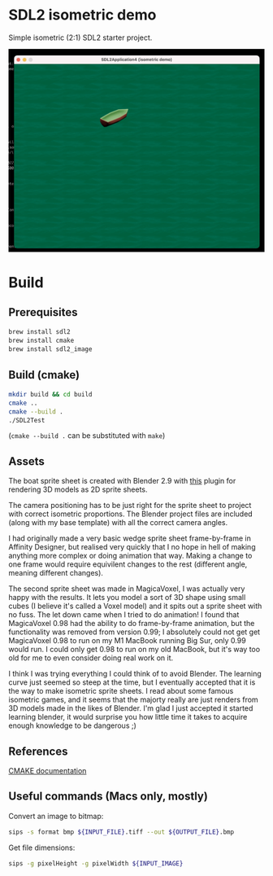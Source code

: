 # SDL2 isometric demo

Simple isometric (2:1) SDL2 starter project.

![An application window with the title "SDL2Application4 (isometric demo). It shows an isometric red wedge sprite/player character on a white and light blue kitchen floor style chequered floor surface](./doc_assets/runtime_example_0.png)

# Build

## Prerequisites

```sh
brew install sdl2
brew install cmake
brew install sdl2_image
```

## Build (cmake)

```sh
mkdir build && cd build
cmake ..
cmake --build .
./SDL2Test
```

(`cmake --build .` can be substituted with `make`)

## Assets

The boat sprite sheet is created with Blender 2.9 with [this](https://github.com/chrishayesmu/Blender-Spritesheet-Renderer) plugin for rendering 3D models as 2D sprite sheets.

The camera positioning has to be just right for the sprite sheet to project with correct isometric proportions. The Blender project files are included (along with my base template) with all the correct camera angles.

I had originally made a very basic wedge sprite sheet frame-by-frame in Affinity Designer, but realised very quickly that I no hope in hell of making anything more complex or doing animation that way. Making a change to one frame would require equivilent changes to the rest (different angle, meaning different changes). 

The second sprite sheet was made in MagicaVoxel, I was actually very happy with the results. It lets you model a sort of 3D shape using small cubes (I believe it's called a Voxel model) and it spits out a sprite sheet with no fuss. The let down came when I tried to do animation! I found that MagicaVoxel 0.98 had the ability to do frame-by-frame animation, but the functionality was removed from version 0.99; I absolutely could not get get MagicaVoxel 0.98 to run on my M1 MacBook running Big Sur, only 0.99 would run. I could only get 0.98 to run on my old MacBook, but it's way too old for me to even consider doing real work on it.

I think I was trying everything I could think of to avoid Blender. The learning curve just seemed so steep at the time, but I eventually accepted that it is the way to make isometric sprite sheets. I read about some famous isometric games, and it seems that the majorty really are just renders from 3D models made in the likes of Blender.
I'm glad I just accepted it started learning blender, it would surprise you how little time it takes to acquire enough knowledge to be dangerous ;)


## References

[CMAKE documentation](https://cmake.org/cmake/help/latest/guide/tutorial/index.html#build-and-test)

## Useful commands (Macs only, mostly)

Convert an image to bitmap:

```sh
sips -s format bmp ${INPUT_FILE}.tiff --out ${OUTPUT_FILE}.bmp
```

Get file dimensions:

```sh
sips -g pixelHeight -g pixelWidth ${INPUT_IMAGE}
```
